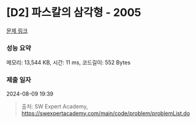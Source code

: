 # [D2] 파스칼의 삼각형 - 2005 

[문제 링크](https://swexpertacademy.com/main/code/problem/problemDetail.do?contestProbId=AV5P0-h6Ak4DFAUq) 

### 성능 요약

메모리: 13,544 KB, 시간: 11 ms, 코드길이: 552 Bytes

### 제출 일자

2024-08-09 19:39



> 출처: SW Expert Academy, https://swexpertacademy.com/main/code/problem/problemList.do